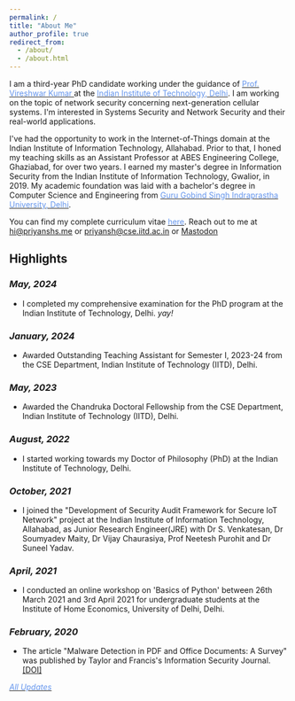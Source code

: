 ```yaml
---
permalink: /
title: "About Me"
author_profile: true
redirect_from: 
  - /about/
  - /about.html
---
```

I am a third-year PhD candidate working under the guidance of [<span style="color: #6495ED">Prof. Vireshwar Kumar </span>](https://homecse.iitd.ac.in/team/vireshwar-kumar/) at the [<span style="color: #6495ED">Indian Institute of Technology, Delhi</span>](https://www.iitd.ac.in/). I am working on the topic of network security concerning next-generation cellular systems. I'm interested in Systems Security and Network Security and their real-world applications. 

I've had the opportunity to work in the Internet-of-Things domain at the Indian Institute of Information Technology, Allahabad. Prior to that, I honed my teaching skills as an Assistant Professor at ABES Engineering College, Ghaziabad, for over two years. I earned my master's degree in Information Security from the Indian Institute of Information Technology, Gwalior, in 2019. My academic foundation was laid with a bachelor's degree in Computer Science and Engineering from [<span style="color: #6495ED">Guru Gobind Singh Indraprastha University, Delhi</span>](http://www.ipu.ac.in).

You can find my complete curriculum vitae [<span style="color: #6495ED ">here</span>](assets/files/PriyanshSingh.pdf).  Reach out to me at <hi@priyanshs.me> or <priyansh@cse.iitd.ac.in> or <a rel="me" href="https://infosec.exchange/@boardslayer">Mastodon</a>

## Highlights

### _May, 2024_

- I completed my comprehensive examination for the PhD program at the Indian Institute of Technology, Delhi. _yay!_

### _January, 2024_

- Awarded Outstanding Teaching Assistant for Semester I, 2023-24 from the CSE Department, Indian Institute of Technology (IITD), Delhi.

### _May, 2023_

- Awarded the Chandruka Doctoral Fellowship from the CSE Department, Indian Institute of Technology (IITD), Delhi.

### _August, 2022_

- I started working towards my Doctor of Philosophy (PhD) at the Indian Institute of Technology, Delhi.

### _October, 2021_

- I joined the "Development of Security Audit Framework for Secure IoT Network" project at the Indian Institute of Information Technology, Allahabad, as Junior Research Engineer(JRE) with Dr S. Venkatesan, Dr Soumyadev Maity, Dr Vijay Chaurasiya, Prof Neetesh Purohit and Dr Suneel Yadav.

### _April, 2021_

- I conducted an online workshop on 'Basics of Python' between 26th March 2021 and 3rd April 2021 for undergraduate students at the Institute of Home Economics, University of Delhi, Delhi.

### _February, 2020_

- The article "Malware Detection in PDF and Office Documents: A Survey" was published by Taylor and Francis's Information Security Journal. [<span>[DOI]</span>](https://doi.org/10.1080/19393555.2020.1723747)

[<span style="color: #6495ED;">_All Updates_</span>](/updates)